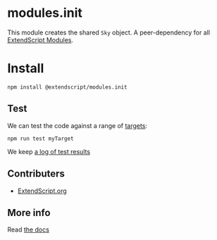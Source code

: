 # modules.init

This module creates the shared `Sky` object. A peer-dependency for all [ExtendScript Modules](../docs/API-Registry.md).


# Install

    npm install @extendscript/modules.init


## Test

We can test the code against a range of [targets](https://github.com/nbqx/fakestk/blob/master/resources/versions.json):

    npm run test myTarget

We keep [a log of test results](./test/results_log.md)


## Contributers

  * [ExtendScript.org](https://github.com/ExtendScript)


## More info

Read [the docs](../docs/README.md)
